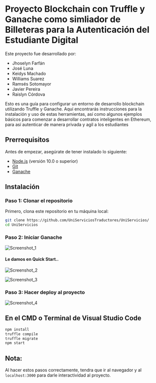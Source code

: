 # Proyecto Blockchain con Truffle y Ganache como simliador de Billeteras para la Autenticación del Estudiante Digital

Este proyecto fue desarrollado por:
<ul>
  <li>Jhoselyn Farfán</li>
  <li>José Luna</li>
  <li>Keidys Machado</li>
  <li>Williams Suarez</li>
  <li>Ramsés Sotomayor</li>
  <li>Javier Pereira</li>
  <li>Raislyn Córdova</li>
</ul>


Esto es una guía para configurar un entorno de desarrollo blockchain utilizando Truffle y Ganache. 
Aquí encontrarás instrucciones para la instalación y uso de estas herramientas, así como algunos ejemplos básicos para comenzar a desarrollar contratos inteligentes en Ethereum, para así autenticar de manera privada y agil a los estudiantes

## Prerrequisitos

Antes de empezar, asegúrate de tener instalado lo siguiente:

- [Node.js](https://nodejs.org/) (versión 10.0 o superior)
- [Git](https://git-scm.com/)
- [Ganache](https://github.com/trufflesuite/ganache-ui/releases/download/v2.7.1/Ganache-2.7.1-win-x64.appx)

## Instalación

### Paso 1: Clonar el repositorio

Primero, clona este repositorio en tu máquina local:

```bash
git clone https://github.com/UniServiciosTraductores/UniServicios/
cd UniServicios
```
### Paso 2: Iniciar Ganache
![Screenshot_1](https://github.com/UniServiciosTraductores/UniServicios/assets/159819990/fdb9a37f-2025-4c57-b62b-ed9f384911c7)

#### Le damos en Quick Start..  
![Screenshot_2](https://github.com/UniServiciosTraductores/UniServicios/assets/159819990/7be8b766-1df1-43af-b60e-3f6777c25bd2)

![Screenshot_3](https://github.com/UniServiciosTraductores/UniServicios/assets/159819990/f65445b7-27b0-4454-8f57-64a5c29bbe68)

### Paso 3: Hacer deploy al proyecto
![Screenshot_4](https://github.com/UniServiciosTraductores/UniServicios/assets/159819990/29cd2e5c-3cfc-4885-be54-5b6b79ccaef8)
## En el CMD o Terminal de Visual Studio Code
```bash
npm install
truffle compile
truffle migrate
npm start
```
## Nota:
Al hacer estos pasos correctamente, tendra que ir al navegador y al `localhost:3000` para darle interactividad al proyecto.





